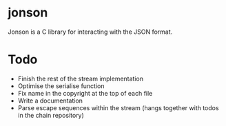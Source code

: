 # jonson
Jonson is a C library for interacting with the JSON format.

# Todo
- Finish the rest of the stream implementation  
- Optimise the serialise function  
- Fix name in the copyright at the top of each file  
- Write a documentation  
- Parse escape sequences within the stream (hangs together with todos in the chain repository)  

